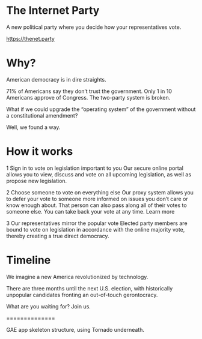 # The Internet Party

A new political party where you decide how your representatives vote.

https://thenet.party

# Why?
American democracy is in dire straights.

71% of Americans say they don’t trust the government.
Only 1 in 10 Americans approve of Congress.
The two-party system is broken.

What if we could upgrade the “operating system” of the government without a constitutional amendment?

Well, we found a way.


# How it works

1
Sign in to vote on legislation important to you
Our secure online portal allows you to view, discuss and vote on all upcoming legislation, as well as propose new legislation.


2
Choose someone to vote on everything else
Our proxy system allows you to defer your vote to someone more informed on issues you don’t care or know enough about. That person can also pass along all of their votes to someone else. You can take back your vote at any time. Learn more


3
Our representatives mirror the popular vote
Elected party members are bound to vote on legislation in accordance with the online majority vote, thereby creating a true direct democracy.


# Timeline
We imagine a new America revolutionized by technology.

There are three months until the next U.S. election, with historically unpopular candidates fronting an out-of-touch gerontocracy.

What are you waiting for? Join us.

==============

GAE app skeleton structure, using Tornado underneath.

